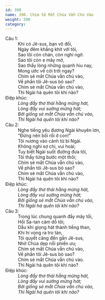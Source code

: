 ```yaml
---
id: 390
name: 390. Chim Sẻ Mắt Chúa Vẫn Chú Vào
weight: 390
category: 
---
```

<dl><dt>Câu 1:</dt><dd data-verse="1">Khi có Jê-sus, bạn vô đối, <br/>Ngày đêm khắng khít với tôi, <br/>Sao tôi còn chán, còn nghi ngờ. <br/>Sao tôi còn e mây mờ, <br/>Sao thấy lòng những quạnh hiu nay, <br/>Mong ước về cõi trời ngay? <br/>Chim sẻ mắt Chúa vẫn chú vào, <br/>Về phần tôi Jê-sus bỏ sao? <br/>Chim sẻ mắt Chúa vẫn chú vào, <br/>Thì Ngài há quên tôi khi nào? </dd><dt>Điệp khúc:</dt><dd data-chorus="1"><em>Lòng đầy thơ thái hằng mừng hát, <br/>Lòng đầy vui sướng mừng hát; <br/>Bởi giống sẻ mắt Chúa vẫn chú vào, <br/>Thì Ngài há quên tôi khi nào? </em></dd><dt>Câu 2:</dt><dd data-verse="2">Nghe tiếng yêu đương Ngài khuyên lơn, <br/>"Đừng nên bối rối ớ con!" <br/>Tôi nương vào cánh từ bi Ngài. <br/>Không nghi sợ chi, vui hoài; <br/>Tuy biết Ngài suốt đường đưa tôi, <br/>Tôi thấy từng bước một thôi; <br/>Chim sẻ mắt Chúa vẫn chú vào, <br/>Về phần tôi Jê-sus bỏ sao? <br/>Chim sẻ mắt Chúa vẫn chú vào, <br/>Thì Ngài há quên tôi khi nào? </dd><dt>Điệp khúc:</dt><dd data-chorus="1"><em>Lòng đầy thơ thái hằng mừng hát, <br/>Lòng đầy vui sướng mừng hát; <br/>Bởi giống sẻ mắt Chúa vẫn chú vào, <br/>Thì Ngài há quên tôi khi nào? </em></dd><dt>Câu 3:</dt><dd data-verse="3">Trong lúc chung quanh đầy mây tối, <br/>Hồi Sa-tan cám dỗ tôi; <br/>Dẫu khi giọng hát thành tiếng than, <br/>Khi hi vọng ra tro tàn, <br/>Tôi quyết càng đến gần Jê-sus, <br/>Nhờ Chúa dẹp nỗi phiền ưu; <br/>Chim sẻ mắt Chúa vẫn chú vào, <br/>Về phần tôi Jê-sus bỏ sao? <br/>Chim sẻ mắt Chúa vẫn chú vào. <br/>Thì Ngài há quên tôi khi nào? </dd><dt>Điệp khúc:</dt><dd data-chorus="1"><em>Lòng đầy thơ thái hằng mừng hát, <br/>Lòng đầy vui sướng mừng hát; <br/>Bởi giống sẻ mắt Chúa vẫn chú vào, <br/>Thì Ngài há quên tôi khi nào? </em></dd></dl>
